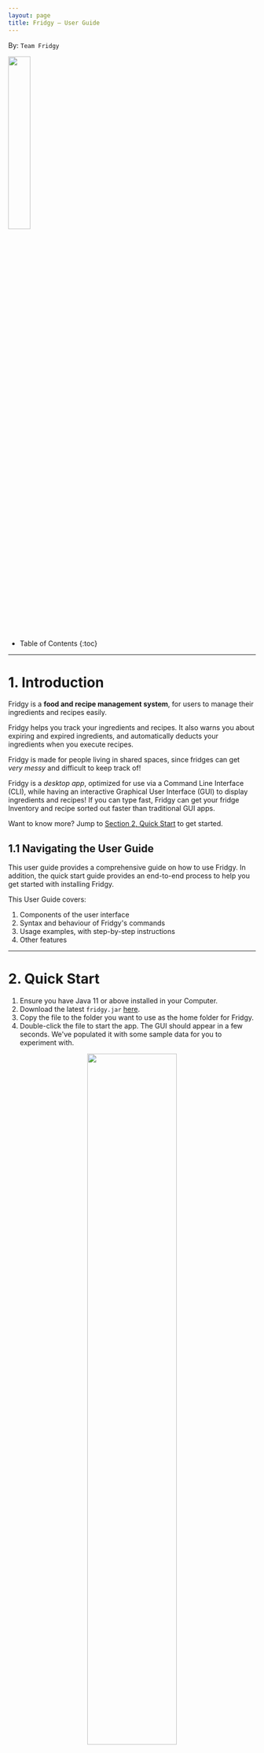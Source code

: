 ```yaml
---
layout: page
title: Fridgy – User Guide
---
```


By: `Team Fridgy`

<div id="cover-image">
  <img width=30% id="logo" src="images/fridge.png"/>
</div>

* Table of Contents
{:toc}

--------------------------------------------------------------------------------------------------------------------
# 1. Introduction

Fridgy is a **food and recipe management system**, for users to manage their ingredients and recipes easily.

Fridgy helps you track your ingredients and recipes. It also warns you about expiring and expired ingredients, and automatically deducts your ingredients when you execute recipes.

Fridgy is made for people living in shared spaces, since fridges can get *very messy* and difficult to keep track of!

Fridgy is a *_desktop app_*, optimized for use via a Command Line Interface (CLI), while having an interactive Graphical User Interface (GUI) to display ingredients and recipes! If you can type fast, Fridgy can get your fridge Inventory and recipe sorted out faster than traditional GUI apps.

Want to know more? Jump to [Section 2, Quick Start](#QuickStart) to get started.

## 1.1 Navigating the User Guide

This user guide provides a comprehensive guide on how to use Fridgy. 
In addition, the quick start guide provides an end-to-end process to help you get started with installing Fridgy.

This User Guide covers:

1. Components of the user interface
2. Syntax and behaviour of Fridgy's commands
3. Usage examples, with step-by-step instructions
4. Other features

--------------------------------------------------------------------------------------------------------------------

<a name="QuickStart"></a>

# 2. Quick Start

1. Ensure you have Java 11 or above installed in your Computer.
2. Download the latest `fridgy.jar` [here](https://github.com/AY2122S1-CS2103T-W11-1/tp/releases).
3. Copy the file to the folder you want to use as the home folder for Fridgy.
4. Double-click the file to start the app. The GUI should appear in a few seconds. We've populated it with some sample data for you to experiment with.

<a name="startup"></a>
<div style="text-align: center; padding-bottom: 2em">
<img width=60% id="logo" src="images/startup-ss.png"/>
<br>
<i>The initial state of Fridgy, populated with sample data</i>
</div>

## 2.1 Tutorial

Now that Fridgy is installed, you can test out the commands — add ingredients, recipes, and more! 

Adding our first ingredient:

`add ingredient -n Grapes -q 100g -e 25-10-2022 -d Seedless grapes`

Then, add a recipe that uses that ingredient:

`add recipe -n Grape juice -i Grapes 50g -s Mash grapes -s Strain juice`

Finally, execute the recipe:

`cook recipe 1`

The quantity of grapes would be deducted accordingly.

To exit Fridgy, simply close the application window.

--------------------------------------------------------------------------------------------------------------------

# 3. UI

![Ui](images/Ui.png)
### 3.1 Tabs
Click the `Ingredient` or `Recipe` tab each to show the contents of the Inventory or the RecipeBook respectively.
### 3.2 Side Bar
A scrollable window that displays all the contents of the Inventory or the RecipeBook depending on the Tab selected 
by the user.
### 3.3 Cards
A card displays the details of each item inside the Inventory or the RecipeBook depending on the tab selected. Each card 
represents **one** item.
### 3.4 CommandLine
Command Line for users to key their commands into.
### 3.5 CommandOutput
Output of the commands keyed in by users are displayed here.
### 3.6 MainWindow
Displays the output of `View` command, which expands each ingredient or recipe card for better visibility. 

# 4. Features

**Notes about the Command Format:**

- Words between `<` and`>` are parameters to be supplied by the user.

  e.g. in `add ingredient -n <name>`, `<name>` is a parameter which can be used as:<br />`add ingredient -n tomato`.

- Items in square brackets are optional.

  e.g. `add ingredient -n <name> [-d <description>]` can be used as
     1. `add ingredient -n tomato -d from Africa` or as
     2. `add ingredient -n tomato`
  
  e.g. `add ingredient -n <name> -q <quantity>[<units>]` can be used as 
     1. `add ingredient -n chicken -q 2` or as
     2. `add ingredient -n chicken -q 2kg`

- Items with `…` after them can be used multiple times.

## 4.1 General Commands

### 4.1.1 Help
`help`

Pops out a window that leads the user to [User Guide](https://ay2122s1-cs2103t-w11-1.github.io/tp/UserGuide.html) 
(You are here).

### 4.1.2 Exit
`exit`

Exits the program.

## 4.2 Ingredients

### 4.2.1 Add Ingredients
`add ingredient`

Add an ingredient to the Inventory. 
- Any expired ingredients will be automatically tagged as `expired`.
- Any expiring (within 7 days from current date) will be automatically tagged as `expiring`.

Format: `add ingredient -n <name> -q <quantity>[<units>] [-d <description>] -e <expiry date> [-t <tags>]`
- For Quantity, units of measurement are not necessary, but the following are accepted:
    - Acceptable ingredient units are:
        1. grams: `g`
        2. litres: `l`
    - Acceptable prefixes for units are:
        1. milli- : `m` (i.e. `ml` for millilitres)
        2. kilo- : `k` (i.e. `kg` for kilograms)
    - All units will be converted to grams or litres, to 3 decimal places.
- Please ensure that the units used for quantity are consistent across the Inventory and the RecipeBook if you wish to
  use the [Cook Recipe](#cook-recipe) functionality.

Example(s):
1. `add ingredient -n tomato -d from africa -q 500 -e 27-09-2021 -t sweet`
    <br />Expected Output:<br />
    ![addCommand1.png](images/ingredientCommands/addCommand1.png)

2. `add ingredient -n milk -q 500ml -e 27-09-2021`
    <br />Expected Output:<br />
    ![addCommand2.png](images/ingredientCommands/addCommand2.png)

3. `add ingredient -n flour -d fresh -q 500g -e 27-09-2021`
    <br />Expected Output:<br />
    ![addCommand3.png](images/ingredientCommands/addCommand3.png)

### 4.2.2 Delete Ingredients
`delete ingredient`

Delete an ingredient from the Inventory.

Format: `delete ingredient <index>`
- An index number is required for the Command. Refer to the indexes displayed for each [Card](#cards) in the
  [Side Bar](#side-bar).
  Example(s):
1. `delete ingredient 1`
    <br />Expected Output:<br />
    ![deleteCommand1.png](images/ingredientCommands/deleteCommand1.png)

### 4.2.3 Edit Ingredients
`edit ingredient`

Edit an ingredient from the Inventory.

Format: `edit ingredient <index> -<field flag> <new data>...`

- An index number is required for the Command. Refer to the indexes displayed for each [Card](#cards) in the
  [Side Bar](#side-bar).
- A `field flag` is also required for each input field you wish to edit. You can refer to 
  [Add Command](#add-ingredients) for more examples on usage of each `field flag`. It can be any of the following:
    - `-n`: name of the ingredient
    - `-q`: quantity of the ingredient
    - `-d`: description of the ingredient
    - `-e`: expiry date of the ingredient
    - `-t`: tags for the ingredient

Example(s): 
1. `edit ingredient 1 -d juicy -t fruit`
<br />Expected Output:<br />
![editCommand1.png](images/ingredientCommands/editCommand1.png)

### 4.2.4 Clear Ingredients
`clear ingredient`

Clear all the ingredients from the Inventory.

Format: `clear ingredient`

Example(s):
1. `clear ingredient`
<br />Expected Output:<br />
![clearCommand.png](images/ingredientCommands/clearCommand.png)

### 4.2.5 Find Ingredients
`find ingredient`

- Search for an ingredient from the Inventory based on a user-inputted keyword(s) that match the name of an ingredient(s).
- After [Find Ingredient](#find-ingredients) command, to see the full list of ingredients again, please use 
[List Ingredient](#list-ingredients) command.

Format: `find ingredient <keyword>...`
- Requirements for a keyword:
    1. Keyword is case-insensitive.<br />
       e.g. Finding with keyword: "corn" will match with "COrN"
    2. Any keyword must match a full word in the name of the recipe.<br />
       e.g. Finding with keyword: "corn" will match with "CoRN flour", "coRn FlakeS", etc. but not "popcorn" <br />
       e.g. Finding with keywords: "corn Chicken beef" will match "beef Chicken", "beef corn", etc. but not "beefcorn"

Example(s):
1. `find ingredient cream`
<br />Expected Output:<br />
![findIngredient1.png](images/ingredientCommands/findIngredient1.png)

### 4.2.6 List Ingredients
`list ingredient`

List all the ingredients again after `find ingredient` Operation.

Format: `list ingredient`

Example(s):
1. `list ingredient`
<br />Expected Output:<br />
![listIngredient1.png](images/ingredientCommands/listIngredient1.png)

### 4.2.7 View Ingredients
`view ingredient`

View an ingredient in the [Main Window](#mainwindow).

Format: `view ingredient <index>`
- An index number is required for the Command. Refer to the indexes displayed for each [Card](#cards) in the
  [Side Bar](#side-bar).

Example(s):
1. `view ingredient 10`
<br />Expected Output:<br />
![viewCommand1.png](images/ingredientCommands/viewCommand1.png)


## 4.3 Recipes

### 4.3.1 Add Recipes
`add recipe`

Add a recipe to the RecipeBook.

Format: `add recipe -n <name> -i <ingredient> <quantity> [-d <optional description>] -s <steps>...`

Example(s):
1. `add recipe -n pasta -i tomato 1 -i milk 100ml -i chicken breast 200g -s Chicken thicc -s Thicc chicken`
    <br />Expected Output:<br />
    ![addRecipe1.png](images/recipeCommands/addRecipe1.png)

2. `add recipe -n aglio olio -i pasta 200g -d grandmother aglio olio recipe -s aglioli olioli -s aglioli olioli`
    <br />Expected Output:<br />
    ![addRecipe2.png](images/recipeCommands/addRecipe2.png)

3. `add recipe -n Grilled Lamb Chop with Mint Puree -i Mint 5g -i Lamb Chops 1kg -i Butter 20g -i Garlic 20g -s Season 
the lamb chops with salt and pepper. -s Grill the lamb chops over medium high heat until cooked with butter. 
-s Blend the mint with garlic to make a puree. -s Leave the lamb chops to rest for 5min. -s Serve with mint puree. 
-d Juicy lamb chops served medium rare with a refreshing mint puree.`
![addRecipe3.png](images/recipeCommands/addRecipe3.png)

### 4.3.2 Delete Recipes
`delete recipe`

Delete a recipe from the RecipeBook.

Format: `delete recipe <index>`
- An index number is required for the Command. Refer to the indexes displayed for each [Card](#cards) in the
  [Side Bar](#side-bar).

Example(s):
1. `delete recipe 1`
<br />Expected Output:<br />
 ![deleteRecipe1.png](images/recipeCommands/deleteRecipe1.png)
2. `delete recipe 2`
   <br />Expected Output:<br />
   ![deleteRecipe2.png](images/recipeCommands/deleteRecipe2.png)

### 4.3.3 Edit Recipes
`edit recipe`

Edit a recipe from the Inventory.

Format: `edit recipe <index> <field flag><new data>...`

- An index number is required for the Command. Refer to the indexes displayed for each [Card](#cards) in the
  [Side Bar](#side-bar).
- A `field flag` is also required for each input field you wish to edit. You can refer to
  [Add Command](#add-recipes) for more examples on usage of each `field flag`. It can be any of the following:
  - `-n`: name of the recipe
  - `-i`: ingredients use in the recipe
  - `-s`: steps of the recipe
  - `-d`: description of the recipe

Example(s):
1. `edit recipe 2 -i chicken 5kg -i mushroom sauce 1l`
<br />Expected Output:<br />
![editRecipe1.png](images/recipeCommands/editRecipe1.png)


### 4.3.4 Find Recipes
`find recipe`

- Search for a recipe from the RecipeBook based on a user-inputted keyword(s) that match the name of a recipe(s).
- After [Find Recipes](#find-recipes) command, to see the full list of recipes again, 
please use [List Recipes](#list-recipes) command.

Format: `find recipe <keyword>...`
- Current requirements for a keyword:
    1. Keyword is case-insensitive.
       i. e.g. Finding with keyword: "mee" will match with "Maggie Mee"
    2. Any keyword must match a full word in the name of the recipe.
       i. e.g. Finding with keyword: "mee" will match with "Maggie Mee", "mee Goreng", etc. but not "meek"
       ii. e.g. Finding with keywords: "salad Chicken burger" will match "Fried Chicken", "Burger Chicken", "Salad",
       "Chicken Salad", etc. but not "chickenburger"

Example(s): 
1. `find recipe chop`
<br />Expected Output:<br />
![findRecipe1.png](images/recipeCommands/findRecipe1.png)

### 4.3.5 List Recipes
`list recipe`

Lists out all the recipes again after `find recipe` operation. 

Format: `list recipe`

Example(s):
1. `list recipe`
<br /> Expected Output:<br />
![listRecipe1.png](images/recipeCommands/listRecipe1.png)

### 4.3.6 View Recipes
`view recipe`

Expand the recipe and view the detailed steps in a bigger window.

Format: `view recipe <index>`
- An index number is required for the Command. Refer to the indexes displayed for each [Card](#cards) in the
  [Side Bar](#side-bar).

Example(s):
1. `view recipe 4`
<br />Expected Output:<br />
![viewRecipe1.png](images/recipeCommands/viewRecipe1.png)

### 4.3.7 Cook Recipe
`cook recipe`

Cooks a recipe and deducts the ingredients required by the chosen recipe from the Inventory.

Format: `cook recipe <index>`
- An index number is required for the Command. Refer to the indexes displayed for each [Card](#cards) in the
  [Side Bar](#side-bar).

Example(s):
1. `cook recipe 2`
<br />Ingredients Before Cooking:<br />
![cookRecipe1.png](images/recipeCommands/cookRecipe1.png)
<br />Expected Output:<br />
![cookRecipe2.png](images/recipeCommands/cookRecipe2.png)
<br />Ingredients After Cooking:<br />
![cookRecipe3.png](images/recipeCommands/cookRecipe3.png)
-----
# 5. Command Summary

Action | Format
--------|------------------
**Add Ingredient** | `add ingredient -n <name> -q <quantity>[<units>] [-d <description>] -e <expiry date>`
**Delete Ingredient** | `delete ingredient <index>`
**Edit Ingredient** | `edit ingredient <index> (-<field flag> <new data>)...`
**Clear Ingredient** | `clear ingredient`
**Find Ingredient** | `find ingredient <keyword>...`
**List Ingredient** | `list ingredient`
**View Ingredient** | `view ingredient <index>`
**Add Recipe** | `add recipe -n <name> -i <ingredient> <quantity> [-d <optional description>] -s <steps>...`
**Delete Recipe** | `delete recipe <index>`
**Edit Recipe** | `edit recipe <index> (-<field flag> <new data>)...`
**Find Recipe** | `find recipe <keyword>...`
**List Recipe** | `list recipe`
**View Recipe** | `view recipe <index>`
**Cook Recipe** | `cook recipe <index>`
